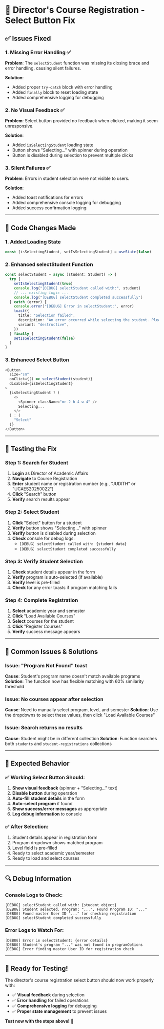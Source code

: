 # 🎯 Director's Course Registration - Select Button Fix

## ✅ **Issues Fixed**

### 1. **Missing Error Handling** ✅
**Problem**: The `selectStudent` function was missing its closing brace and error handling, causing silent failures.

**Solution**:
- Added proper `try-catch` block with error handling
- Added `finally` block to reset loading state
- Added comprehensive logging for debugging

### 2. **No Visual Feedback** ✅
**Problem**: Select button provided no feedback when clicked, making it seem unresponsive.

**Solution**:
- Added `isSelectingStudent` loading state
- Button shows "Selecting..." with spinner during operation
- Button is disabled during selection to prevent multiple clicks

### 3. **Silent Failures** ✅
**Problem**: Errors in student selection were not visible to users.

**Solution**:
- Added toast notifications for errors
- Added comprehensive console logging for debugging
- Added success confirmation logging

---

## 🔧 **Code Changes Made**

### **1. Added Loading State**
```typescript
const [isSelectingStudent, setIsSelectingStudent] = useState(false)
```

### **2. Enhanced selectStudent Function**
```typescript
const selectStudent = async (student: Student) => {
  try {
    setIsSelectingStudent(true)
    console.log("[DEBUG] selectStudent called with:", student)
    // ... existing logic ...
    console.log("[DEBUG] selectStudent completed successfully")
  } catch (error) {
    console.error("[DEBUG] Error in selectStudent:", error)
    toast({
      title: "Selection failed",
      description: "An error occurred while selecting the student. Please try again.",
      variant: "destructive",
    })
  } finally {
    setIsSelectingStudent(false)
  }
}
```

### **3. Enhanced Select Button**
```typescript
<Button
  size="sm"
  onClick={() => selectStudent(student)}
  disabled={isSelectingStudent}
>
  {isSelectingStudent ? (
    <>
      <Spinner className="mr-2 h-4 w-4" />
      Selecting...
    </>
  ) : (
    "Select"
  )}
</Button>
```

---

## 🧪 **Testing the Fix**

### **Step 1: Search for Student**
1. **Login** as Director of Academic Affairs
2. **Navigate** to Course Registration
3. **Enter** student name or registration number (e.g., "JUDITH" or "UCAES20250022")
4. **Click** "Search" button
5. **Verify** search results appear

### **Step 2: Select Student**
1. **Click** "Select" button for a student
2. **Verify** button shows "Selecting..." with spinner
3. **Verify** button is disabled during selection
4. **Check** console for debug logs:
   - `[DEBUG] selectStudent called with: {student data}`
   - `[DEBUG] selectStudent completed successfully`

### **Step 3: Verify Student Selection**
1. **Check** student details appear in the form
2. **Verify** program is auto-selected (if available)
3. **Verify** level is pre-filled
4. **Check** for any error toasts if program matching fails

### **Step 4: Complete Registration**
1. **Select** academic year and semester
2. **Click** "Load Available Courses"
3. **Select** courses for the student
4. **Click** "Register Courses"
5. **Verify** success message appears

---

## 🚨 **Common Issues & Solutions**

### **Issue**: "Program Not Found" toast
**Cause**: Student's program name doesn't match available programs
**Solution**: The function now has flexible matching with 60% similarity threshold

### **Issue**: No courses appear after selection
**Cause**: Need to manually select program, level, and semester
**Solution**: Use the dropdowns to select these values, then click "Load Available Courses"

### **Issue**: Search returns no results
**Cause**: Student might be in different collection
**Solution**: Function searches both `students` and `student-registrations` collections

---

## 🎯 **Expected Behavior**

### **✅ Working Select Button Should**:
1. **Show visual feedback** (spinner + "Selecting..." text)
2. **Disable button** during operation
3. **Auto-fill student details** in the form
4. **Auto-select program** if found
5. **Show success/error messages** as appropriate
6. **Log debug information** to console

### **✅ After Selection**:
1. Student details appear in registration form
2. Program dropdown shows matched program
3. Level field is pre-filled
4. Ready to select academic year/semester
5. Ready to load and select courses

---

## 🔍 **Debug Information**

### **Console Logs to Check**:
```
[DEBUG] selectStudent called with: {student object}
[DEBUG] Student selected. Program: "...", Found Program ID: "..."
[DEBUG] Found master User ID "..." for checking registration
[DEBUG] selectStudent completed successfully
```

### **Error Logs to Watch For**:
```
[DEBUG] Error in selectStudent: {error details}
[DEBUG] Student's program "..." was not found in programOptions
[DEBUG] Error finding master User ID for registration check
```

---

## 🚀 **Ready for Testing!**

The director's course registration select button should now work properly with:
- ✅ **Visual feedback** during selection
- ✅ **Error handling** for failed operations  
- ✅ **Comprehensive logging** for debugging
- ✅ **Proper state management** to prevent issues

**Test now with the steps above!** 🎯







